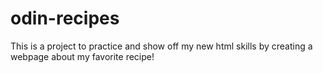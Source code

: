 # odin-recipes
This is a project to practice and show off my new html skills by creating a webpage about my favorite recipe!
